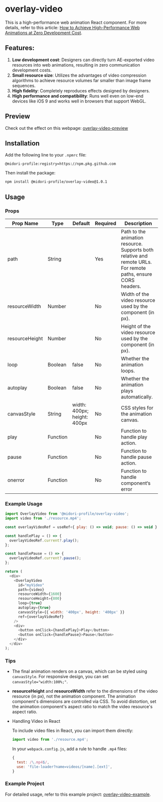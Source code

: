 # overlay-video

This is a high-performance web animation React component. For more details, refer to this article: [How to Achieve High-Performance Web Animations at Zero Development Cost](https://midori-portfolio.vercel.app/blog/web-animation).

## Features:
1. **Low development cost**: Designers can directly turn AE-exported video resources into web animations, resulting in zero communication development costs.
2. **Small resource size**: Utilizes the advantages of video compression algorithms to achieve resource volumes far smaller than image frame sequences.
3. **High fidelity**: Completely reproduces effects designed by designers.
4. **High performance and compatibility**: Runs well even on low-end devices like iOS 9 and works well in browsers that support WebGL.

## Preview

Check out the effect on this webpage: [overlay-video-preview](https://overlay-video-preview.vercel.app/)

## Installation

Add the following line to your `.npmrc` file:

```
@midori-profile:registry=https://npm.pkg.github.com
```

Then install the package:

```sh
npm install @midori-profile/overlay-video@1.0.1
```

## Usage


### Props


| Prop Name        | Type          | Default                  | Required | Description                                                                                                   |
|------------------|---------------|--------------------------|----------|---------------------------------------------------------------------------------------------------------------|
| path             | String        |                          | Yes      | Path to the animation resource. Supports both relative and remote URLs. For remote paths, ensure CORS headers. |
| resourceWidth    | Number        |                       | No       | Width of the video resource used by the component (in px).                                                     |
| resourceHeight   | Number        |                       | No       | Height of the video resource used by the component (in px).                                                    | 
| loop             | Boolean       | false                    | No       | Whether the animation loops.                                                                                   | 
| autoplay         | Boolean       | false                    | No       | Whether the animation plays automatically.                                                                     |
| canvasStyle      | String        | width: 400px; height: 400px | No       | CSS styles for the animation canvas.                                                                           |
| play       | Function      |                          | No       | Function to handle play action.                                                                                |
| pause      | Function      |                          | No       | Function to handle pause action.                                                                               |
| onerror      | Function      |                          | No       | Function to handle component‘s error                                                                            |


### Example Usage

```js
import OverlayVideo from '@midori-profile/overlay-video';
import video from './resource.mp4';

const overlayVideoRef = useRef<{ play: () => void; pause: () => void } | null>(null);

const handlePlay = () => {
  overlayVideoRef.current?.play();
};

const handlePause = () => {
  overlayVideoRef.current?.pause();
};

return (
  <div>
    <OverlayVideo
      id="myVideo"
      path={video}
      resourceWidth={1600}
      resourceHeight={800}
      loop={true}
      autoplay={true}
      canvasStyle={{ width: '400px', height: '400px' }}
      ref={overlayVideoRef}
    />
    <div>
      <button onClick={handlePlay}>Play</button>
      <button onClick={handlePause}>Pause</button>
    </div>
  </div>
);
```




### Tips

- The final animation renders on a canvas, which can be styled using `canvasStyle`. For responsive design, you can set `canvasStyle="width:100%;"`.

- **resourceHeight** and **resourceWidth** refer to the dimensions of the video resource (in px), not the animation component. The animation component's dimensions are controlled via CSS. To avoid distortion, set the animation component's aspect ratio to match the video resource's aspect ratio.

- Handling Video in React

  To include video files in React, you can import them directly:

  ```js
  import video from './resource.mp4';
  ```

  In your `webpack.config.js`, add a rule to handle `.mp4` files:

  ```js
  {
    test: /\.mp4$/,
    use: 'file-loader?name=videos/[name].[ext]',
  }
  ```

### Example Project

For detailed usage, refer to this example project: [overlay-video-example](https://github.com/midori-profile/overlay-video/tree/master/example/react).